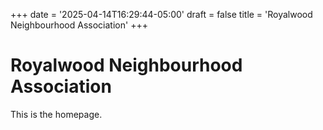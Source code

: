 +++
date = '2025-04-14T16:29:44-05:00'
draft = false
title = 'Royalwood Neighbourhood Association'
+++

# Royalwood Neighbourhood Association

This is the homepage.
